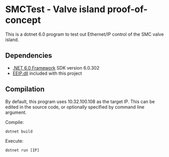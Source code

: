 SMCTest - Valve island proof-of-concept
===========================================
This is a dotnet 6.0 program to test out Ethernet/IP control of the SMC valve island.

Dependencies
------------
- [.NET 6.0 Framework](https://dotnet.microsoft.com/en-us/download/dotnet/6.0) SDK version 6.0.302
- [EEIP.dll](eeip-library.de) included with this project

Compilation
-----------
By default, this program uses 10.32.100.108 as the target IP.
This can be edited in the source code, or optionally specified by command line argument.

Compile:

	dotnet build

Execute:
	
	dotnet run [IP]
